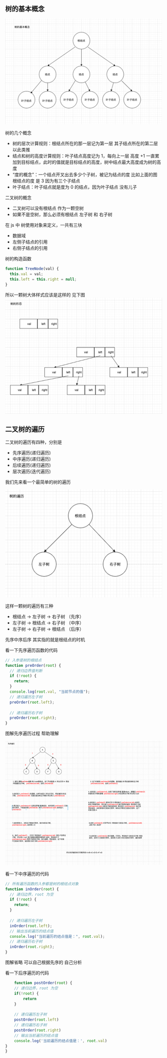 ## 树的基本概念

![](img/tree1.png)

树的几个概念

- 树的层次计算规则：根结点所在的那一层记为第一层 其子结点所在的第二层 以此类推
- 结点和树的高度计算规则：叶子结点高度记为 1，每向上一层 高度 +1 一直累加到目标结点，此时的值就是目标结点的高度，树中结点最大高度成为树的高度
- “度的概念”：一个结点开叉出去多少个子树，被记为结点的度 比如上面的图 根结点的度 是 3 因为有三个子结点
- 叶子结点：叶子结点就是度为 0 的结点，因为叶子结点 没有儿子

二叉树的概念

- 二叉树可以没有根结点 作为一颗空树
- 如果不是空树，那么必须有根结点 左子树 和 右子树

在 js 中 树使用对象来定义，一共有三块

- 数据域
- 左侧子结点的引用
- 右侧子结点的引用

树的构造函数

```js
function TreeNode(val) {
  this.val = val;
  this.left = this.right = null;
}
```

所以一颗树大体样式应该是这样的 见下图
![](img/tree2.png)

## 二叉树的遍历

二叉树的遍历有四种，分别是

- 先序遍历(递归遍历)
- 中序遍历(递归遍历)
- 后续遍历(递归遍历)
- 层次遍历(迭代遍历)

我们先来看一个最简单的树的遍历

![](img/tree3.png)

这样一颗树的遍历有三种

- 根结点 -> 左子树 -> 右子树 （先序）
- 左子树 -> 根结点 -> 右子树 （中序）
- 左子树 -> 右子树 -> 根结点 （后序）

先序中序后序 其实指的就是根结点的时机

看一下先序遍历函数的代码

```js
// 入参是树的根结点
function preOrder(root) {
  // 递归边界值判断
  if (!root) {
    return;
  }
  console.log(root.val, "当前节点的值");
  // 递归遍历左子树
  preOrder(root.left);

  // 递归遍历右子树
  preOrder(root.right);
}
```

图解先序遍历过程 帮助理解

![](img/tree5.jpg)

看一下中序遍历的代码

```js
// 所有遍历函数的入参都是树的根结点对象
function inOrder(root) {
  // 递归边界，root 为空
  if (!root) {
    return;
  }

  // 递归遍历左子树
  inOrder(root.left);
  // 输出当前遍历的结点值
  console.log("当前遍历的结点值是：", root.val);
  // 递归遍历右子树
  inOrder(root.right);
}
```

图解省略 可以自己根据先序的 自己分析

看一下后序遍历的代码

```js
    function postOrder(root) {
    // 递归边界，root 为空
    if(!root) {
        return
    }

    // 递归遍历左子树
    postOrder(root.left)
    // 递归遍历右子树
    postOrder(root.right)
    // 输出当前遍历的结点值
    console.log('当前遍历的结点值是：', root.val)
}
}
```
